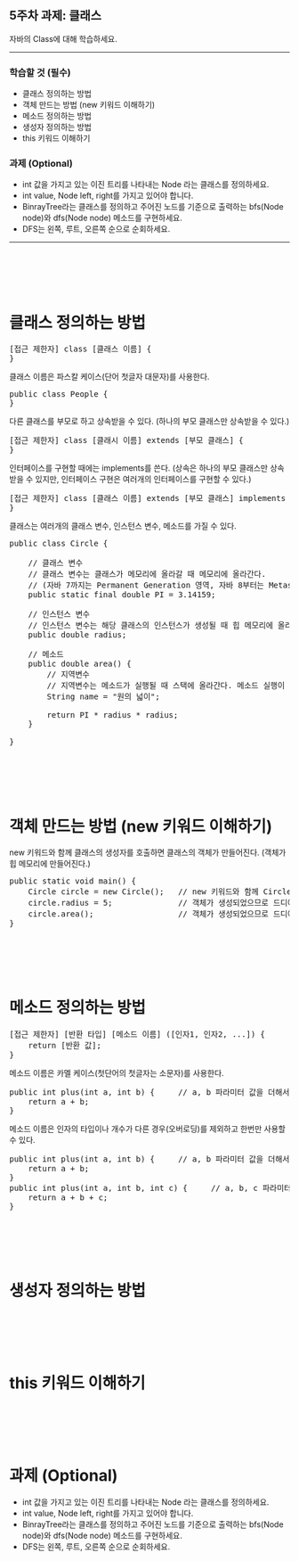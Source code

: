 <br/>

## 5주차 과제: 클래스
자바의 Class에 대해 학습하세요.
*** 
### 학습할 것 (필수)
- 클래스 정의하는 방법
- 객체 만드는 방법 (new 키워드 이해하기)
- 메소드 정의하는 방법
- 생성자 정의하는 방법
- this 키워드 이해하기
### 과제 (Optional)
- int 값을 가지고 있는 이진 트리를 나타내는 Node 라는 클래스를 정의하세요.
- int value, Node left, right를 가지고 있어야 합니다.
- BinrayTree라는 클래스를 정의하고 주어진 노드를 기준으로 출력하는 bfs(Node node)와 dfs(Node node) 메소드를 구현하세요.
- DFS는 왼쪽, 루트, 오른쪽 순으로 순회하세요.
***
<br/><br/><br/><br/>

# 클래스 정의하는 방법
<pre>
[접근 제한자] class [클래스 이름] {
}
</pre>
클래스 이름은 파스칼 케이스(단어 첫글자 대문자)를 사용한다. 
<pre>
public class People {
}
</pre>
다른 클래스를 부모로 하고 상속받을 수 있다. (하나의 부모 클래스만 상속받을 수 있다.)
<pre>
[접근 제한자] class [클래시 이름] extends [부모 클래스] {
}
</pre>
인터페이스를 구현할 때에는 implements를 쓴다. (상속은 하나의 부모 클래스만 상속받을 수 있지만, 인터페이스 구현은 여러개의 인터페이스를 구현할 수 있다.)
<pre>
[접근 제한자] class [클래스 이름] extends [부모 클래스] implements [인터페이스] {
}
</pre>
클래스는 여러개의 클래스 변수, 인스턴스 변수, 메소드를 가질 수 있다.
<pre>
public class Circle {

    // 클래스 변수
    // 클래스 변수는 클래스가 메모리에 올라갈 때 메모리에 올라간다.
    // (자바 7까지는 Permanent Generation 영역, 자바 8부터는 Metaspace 영역에 저장된다.) 
    public static final double PI = 3.14159;    

    // 인스턴스 변수
    // 인스턴스 변수는 해당 클래스의 인스턴스가 생성될 때 힙 메모리에 올라간다. 
    public double radius;                       
    
    // 메소드 
    public double area() {       
        // 지역변수
        // 지역변수는 메소드가 실행될 때 스택에 올라간다. 메소드 실행이 끝나면 제거된다. 
        String name = "원의 넓이";
                       
        return PI * radius * radius;
    }
    
}
</pre>
<br/><br/><br/><br/>

# 객체 만드는 방법 (new 키워드 이해하기)
new 키워드와 함께 클래스의 생성자를 호출하면 클래스의 객체가 만들어진다. (객체가 힙 메모리에 만들어진다.)
<pre>
public static void main() {
    Circle circle = new Circle();   // new 키워드와 함께 Circle의 생성자를 호출하여 객체를 만든다. 
    circle.radius = 5;              // 객체가 생성되었으므로 드디어 Circle의 인스턴스 변수를 사용할 수 있다. 
    circle.area();                  // 객체가 생성되었으므로 드디어 Circle의 메소드를 사용할 수 있다. 
}
</pre>
<br/><br/><br/><br/>

# 메소드 정의하는 방법
<pre>
[접근 제한자] [반환 타입] [메소드 이름] ([인자1, 인자2, ...]) {
    return [반환 값];
}
</pre>
메소드 이름은 카멜 케이스(첫단어의 첫글자는 소문자)를 사용한다. 
<pre>
public int plus(int a, int b) {     // a, b 파라미터 값을 더해서 반환하는 plus 메소드. 
    return a + b;
}
</pre>
메소드 이름은 인자의 타입이나 개수가 다른 경우(오버로딩)를 제외하고 한번만 사용할 수 있다.
<pre>
public int plus(int a, int b) {     // a, b 파라미터 값을 더해서 반환하는 plus 메소드. 
    return a + b;
}
public int plus(int a, int b, int c) {     // a, b, c 파라미터 값을 더해서 반환하는 plus 메소드. 
    return a + b + c;
}
</pre>
<br/><br/><br/><br/>

# 생성자 정의하는 방법
<br/><br/><br/><br/>

# this 키워드 이해하기
<br/><br/><br/><br/>

# 과제 (Optional)
- int 값을 가지고 있는 이진 트리를 나타내는 Node 라는 클래스를 정의하세요.
- int value, Node left, right를 가지고 있어야 합니다.
- BinrayTree라는 클래스를 정의하고 주어진 노드를 기준으로 출력하는 bfs(Node node)와 dfs(Node node) 메소드를 구현하세요.
- DFS는 왼쪽, 루트, 오른쪽 순으로 순회하세요.

<br/><br/><br/><br/>
